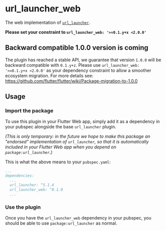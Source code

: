 # url_launcher_web

The web implementation of [`url_launcher`][1].

**Please set your constraint to `url_launcher_web: '>=0.1.y+x <2.0.0'`**

## Backward compatible 1.0.0 version is coming
The plugin has reached a stable API, we guarantee that version `1.0.0` will be backward compatible with `0.1.y+z`.
Please use `url_launcher_web: '>=0.1.y+x <2.0.0'` as your dependency constraint to allow a smoother ecosystem migration.
For more details see: https://github.com/flutter/flutter/wiki/Package-migration-to-1.0.0

## Usage

### Import the package
To use this plugin in your Flutter Web app, simply add it as a dependency in
your pubspec alongside the base `url_launcher` plugin.

_(This is only temporary: in the future we hope to make this package an
"endorsed" implementation of `url_launcher`, so that it is automatically
included in your Flutter Web app when you depend on `package:url_launcher`.)_

This is what the above means to your `pubspec.yaml`:

```yaml
...
dependencies:
  ...
  url_launcher: ^5.1.4
  url_launcher_web: ^0.1.0
  ...
```

### Use the plugin
Once you have the `url_launcher_web` dependency in your pubspec, you should
be able to use `package:url_launcher` as normal.

[1]: ../url_launcher
